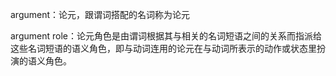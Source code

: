argument：论元，跟谓词搭配的名词称为论元

argument role：论元角色是由谓词根据其与相关的名词短语之间的关系而指派给这些名词短语的语义角色，即与动词连用的论元在与动词所表示的动作或状态里扮演的语义角色。